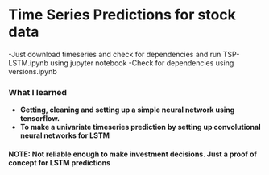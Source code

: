 # Time Series Predictions for stock data
  -Just download timeseries and check for dependencies and run TSP-LSTM.ipynb using jupyter notebook
  -Check for dependencies using versions.ipynb

### What I learned
* **Getting, cleaning and setting up a simple neural network using tensorflow.**
* **To make a univariate timeseries prediction by setting up convolutional neural networks for LSTM**

#### NOTE: Not reliable enough to make investment decisions. Just a proof of concept for LSTM predictions
